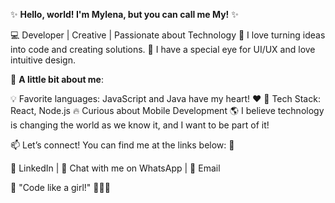 ✨ **Hello, world! I'm Mylena, but you can call me My!** ✨

💻 Developer | Creative | Passionate about Technology
🚀 I love turning ideas into code and creating solutions.
🎨 I have a special eye for UI/UX and love intuitive design.

🌸 **A little bit about me**:

💡 Favorite languages: JavaScript and Java have my heart! ❤️
🎨 Tech Stack: React, Node.js
🔥 Curious about Mobile Development
🌎 I believe technology is changing the world as we know it, and I want to be part of it!

📫 Let’s connect! You can find me at the links below: 🔗

💼 LinkedIn | 📲 Chat with me on WhatsApp | 📧 Email

💖 "Code like a girl!" 👩‍💻✨

